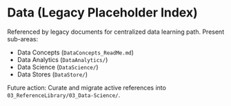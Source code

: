 # Data (Legacy Placeholder Index)

Referenced by legacy documents for centralized data learning path. Present sub-areas:
- Data Concepts (`DataConcepts_ReadMe.md`)
- Data Analytics (`DataAnalytics/`)
- Data Science (`DataScience/`)
- Data Stores (`DataStore/`)

Future action: Curate and migrate active references into `03_ReferenceLibrary/03_Data-Science/`.
